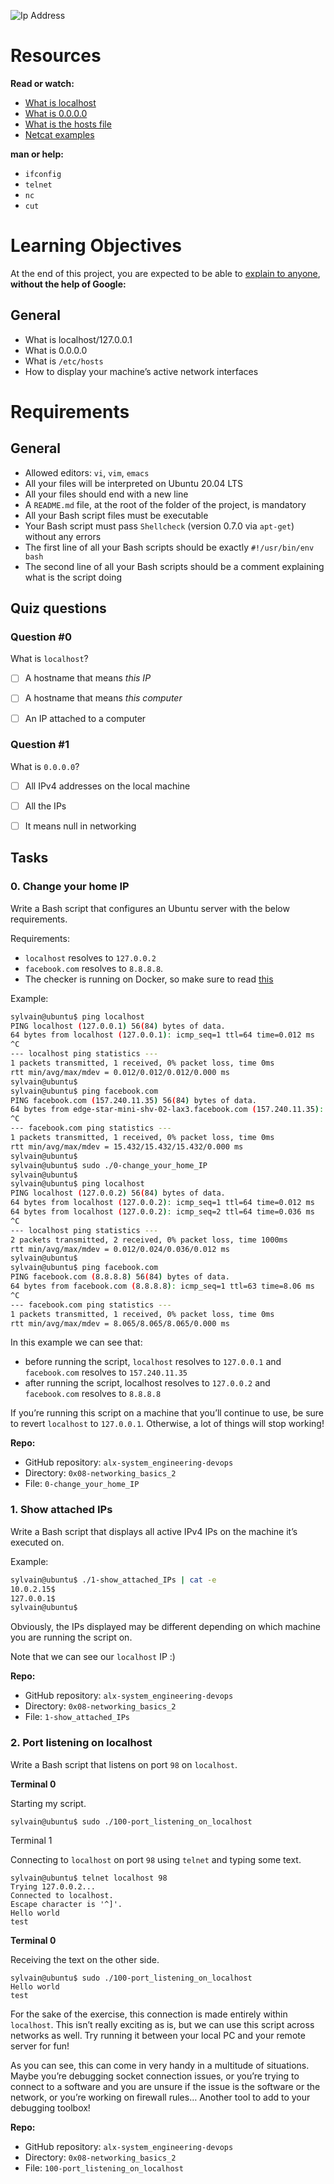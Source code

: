 ![Ip Address](images/localhost.png)

# Resources

**Read or watch:**
- [What is localhost](https://en.wikipedia.org/wiki/Localhost)
- [What is 0.0.0.0](https://en.wikipedia.org/wiki/0.0.0.0)
- [What is the hosts file](https://www.makeuseof.com/tag/modify-manage-hosts-file-linux/)
- [Netcat examples](https://www.thegeekstuff.com/2012/04/nc-command-examples/)

**man or help:**
- `ifconfig`
- `telnet`
- `nc`
- `cut`

# Learning Objectives
At the end of this project, you are expected to be able to [explain to anyone](https://fs.blog/feynman-learning-technique/), **without the help of Google:**

## General
- What is localhost/127.0.0.1
- What is 0.0.0.0
- What is `/etc/hosts`
- How to display your machine’s active network interfaces

# Requirements

## General
- Allowed editors: `vi`, `vim`, `emacs`
- All your files will be interpreted on Ubuntu 20.04 LTS
- All your files should end with a new line
- A `README.md` file, at the root of the folder of the project, is mandatory
- All your Bash script files must be executable
- Your Bash script must pass `Shellcheck` (version 0.7.0 via `apt-get`) without any errors
- The first line of all your Bash scripts should be exactly `#!/usr/bin/env bash`
- The second line of all your Bash scripts should be a comment explaining what is the script doing

## Quiz questions

### Question #0

What is `localhost`?

- [ ] A hostname that means *this IP*

- [ ] A hostname that means *this computer*

- [ ] An IP attached to a computer

### Question #1

What is `0.0.0.0`?

- [ ] All IPv4 addresses on the local machine

- [ ] All the IPs

- [ ] It means null in networking

## Tasks

### 0. Change your home IP

Write a Bash script that configures an Ubuntu server with the below requirements.

Requirements:

- `localhost` resolves to `127.0.0.2`
- `facebook.com` resolves to `8.8.8.8`.
- The checker is running on Docker, so make sure to read [this](http://blog.jonathanargentiero.com/docker-sed-cannot-rename-etcsedl8ysxl-device-or-resource-busy/)

Example:

```bash
sylvain@ubuntu$ ping localhost
PING localhost (127.0.0.1) 56(84) bytes of data.
64 bytes from localhost (127.0.0.1): icmp_seq=1 ttl=64 time=0.012 ms
^C
--- localhost ping statistics ---
1 packets transmitted, 1 received, 0% packet loss, time 0ms
rtt min/avg/max/mdev = 0.012/0.012/0.012/0.000 ms
sylvain@ubuntu$
sylvain@ubuntu$ ping facebook.com
PING facebook.com (157.240.11.35) 56(84) bytes of data.
64 bytes from edge-star-mini-shv-02-lax3.facebook.com (157.240.11.35): icmp_seq=1 ttl=63 time=15.4 ms
^C
--- facebook.com ping statistics ---
1 packets transmitted, 1 received, 0% packet loss, time 0ms
rtt min/avg/max/mdev = 15.432/15.432/15.432/0.000 ms
sylvain@ubuntu$
sylvain@ubuntu$ sudo ./0-change_your_home_IP
sylvain@ubuntu$
sylvain@ubuntu$ ping localhost
PING localhost (127.0.0.2) 56(84) bytes of data.
64 bytes from localhost (127.0.0.2): icmp_seq=1 ttl=64 time=0.012 ms
64 bytes from localhost (127.0.0.2): icmp_seq=2 ttl=64 time=0.036 ms
^C
--- localhost ping statistics ---
2 packets transmitted, 2 received, 0% packet loss, time 1000ms
rtt min/avg/max/mdev = 0.012/0.024/0.036/0.012 ms
sylvain@ubuntu$
sylvain@ubuntu$ ping facebook.com
PING facebook.com (8.8.8.8) 56(84) bytes of data.
64 bytes from facebook.com (8.8.8.8): icmp_seq=1 ttl=63 time=8.06 ms
^C
--- facebook.com ping statistics ---
1 packets transmitted, 1 received, 0% packet loss, time 0ms
rtt min/avg/max/mdev = 8.065/8.065/8.065/0.000 ms
```

In this example we can see that:

- before running the script, `localhost` resolves to `127.0.0.1` and `facebook.com` resolves to `157.240.11.35`
- after running the script, localhost resolves to `127.0.0.2` and `facebook.com` resolves to `8.8.8.8`

If you’re running this script on a machine that you’ll continue to use, be sure to revert `localhost` to `127.0.0.1`. Otherwise, a lot of things will stop working!

**Repo:**
- GitHub repository: `alx-system_engineering-devops`
- Directory: `0x08-networking_basics_2`
- File: `0-change_your_home_IP`

### 1. Show attached IPs

Write a Bash script that displays all active IPv4 IPs on the machine it’s executed on.

Example:

```bash
sylvain@ubuntu$ ./1-show_attached_IPs | cat -e
10.0.2.15$
127.0.0.1$
sylvain@ubuntu$
```

Obviously, the IPs displayed may be different depending on which machine you are running the script on.

Note that we can see our `localhost` IP :)

**Repo:**
- GitHub repository: `alx-system_engineering-devops`
- Directory: `0x08-networking_basics_2`
- File: `1-show_attached_IPs`

### 2. Port listening on localhost

Write a Bash script that listens on port `98` on `localhost`.

**Terminal 0**

Starting my script.

```
sylvain@ubuntu$ sudo ./100-port_listening_on_localhost
```

Terminal 1

Connecting to `localhost` on port `98` using `telnet` and typing some text.

```
sylvain@ubuntu$ telnet localhost 98
Trying 127.0.0.2...
Connected to localhost.
Escape character is '^]'.
Hello world
test
```

**Terminal 0**

Receiving the text on the other side.

```
sylvain@ubuntu$ sudo ./100-port_listening_on_localhost
Hello world
test
```

For the sake of the exercise, this connection is made entirely within `localhost`. This isn’t really exciting as is, but we can use this script across networks as well. Try running it between your local PC and your remote server for fun!

As you can see, this can come in very handy in a multitude of situations. Maybe you’re debugging socket connection issues, or you’re trying to connect to a software and you are unsure if the issue is the software or the network, or you’re working on firewall rules… Another tool to add to your debugging toolbox!

**Repo:**
- GitHub repository: `alx-system_engineering-devops`
- Directory: `0x08-networking_basics_2`
- File: `100-port_listening_on_localhost`
